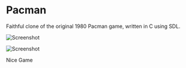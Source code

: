 Pacman
======

Faithful clone of the original 1980 Pacman game, written in C using SDL.

![Screenshot](http://i.imgur.com/XTNAsTa.png)

![Screenshot](http://i.imgur.com/4phwgId.png)

Nice Game
